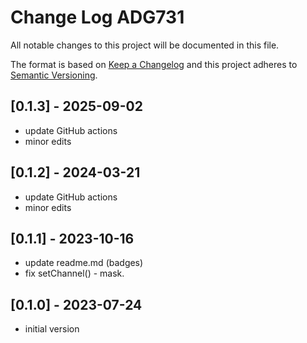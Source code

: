 # Change Log ADG731

All notable changes to this project will be documented in this file.

The format is based on [Keep a Changelog](http://keepachangelog.com/)
and this project adheres to [Semantic Versioning](http://semver.org/).


## [0.1.3] - 2025-09-02
- update GitHub actions
- minor edits

## [0.1.2] - 2024-03-21
- update GitHub actions
- minor edits

## [0.1.1] - 2023-10-16
- update readme.md (badges)
- fix setChannel() - mask.

## [0.1.0] - 2023-07-24
- initial version
